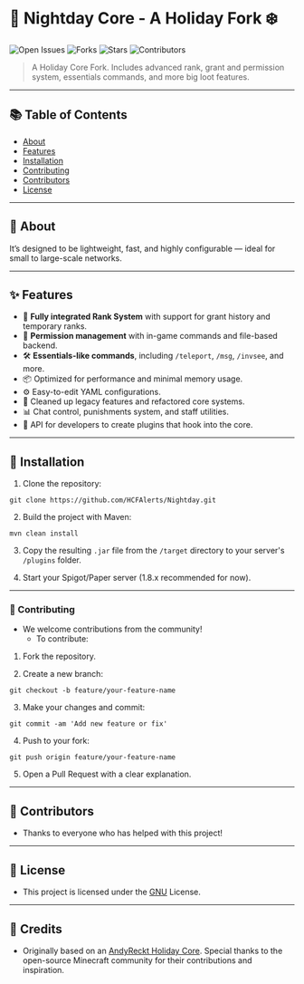 # 🌙 Nightday Core - A Holiday Fork ❄️

![Open Issues](https://img.shields.io/github/issues/HCFAlerts/Nightday)
![Forks](https://img.shields.io/github/forks/HCFAlerts/Nightday)
![Stars](https://img.shields.io/github/stars/HCFAlerts/Nightday?style)
![Contributors](https://img.shields.io/github/contributors/HCFAlerts/Nightday)

> A Holiday Core Fork. Includes advanced rank, grant and permission system, essentials commands, and more big loot features.

---

## 📚 Table of Contents

- [About](#about)
- [Features](#features)
- [Installation](#installation)
- [Contributing](#contributing)
- [Contributors](#contributors)
- [License](#license)

---

## 🧾 About

 
It’s designed to be lightweight, fast, and highly configurable — ideal for small to large-scale networks.

---

## ✨ Features

- 💼 **Fully integrated Rank System** with support for grant history and temporary ranks.
- 🔐 **Permission management** with in-game commands and file-based backend.
- 🛠️ **Essentials-like commands**, including `/teleport`, `/msg`, `/invsee`, and more.
- 📦 Optimized for performance and minimal memory usage.
- ⚙️ Easy-to-edit YAML configurations.
- 🧼 Cleaned up legacy features and refactored core systems.
- 📊 Chat control, punishments system, and staff utilities.
- 🧪 API for developers to create plugins that hook into the core.

---

## 🧰 Installation

1. Clone the repository:

```
git clone https://github.com/HCFAlerts/Nightday.git
```

2. Build the project with Maven:

```
mvn clean install
```

3. Copy the resulting `.jar` file from the `/target` directory to your server's `/plugins` folder.

4. Start your Spigot/Paper server (1.8.x recommended for now).


---

### 🤝 Contributing
- We welcome contributions from the community!  
  - To contribute:

1. Fork the repository.

2. Create a new branch:

```
git checkout -b feature/your-feature-name
```

3. Make your changes and commit:
```
git commit -am 'Add new feature or fix'
```

4. Push to your fork:
```
git push origin feature/your-feature-name
```

5. Open a Pull Request with a clear explanation.

---

## 👥 Contributors
- Thanks to everyone who has helped with this project!

---

## 📄 License
- This project is licensed under the [GNU](LICENSE) License.

---

## 🙏 Credits
- Originally based on an [AndyReckt Holiday Core](https://github.com/AndyReckt/Holiday). Special thanks to the open-source Minecraft community for their contributions and inspiration.